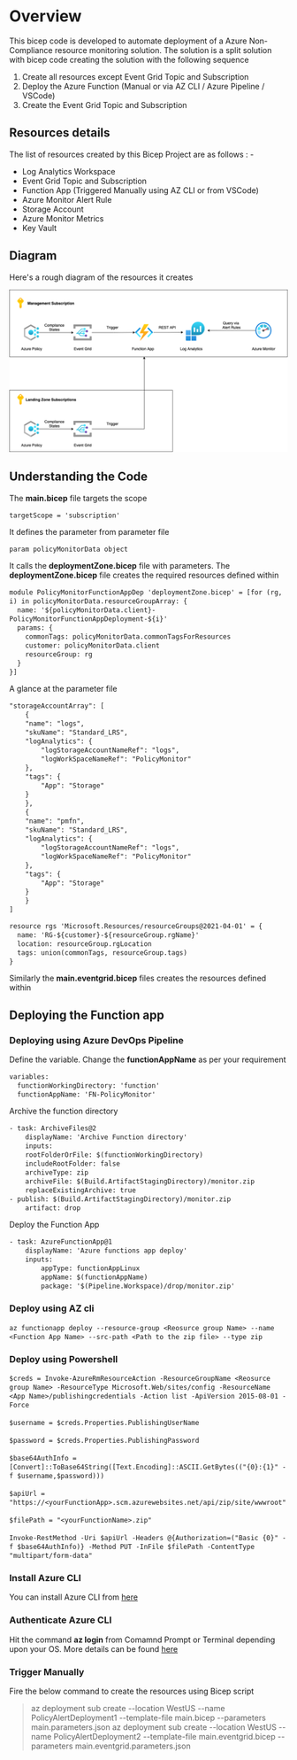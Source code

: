# Overview

This bicep code is developed to automate deployment of a Azure Non-Compliance resource monitoring solution. The solution is a split solution with bicep code creating the solution with the following sequence

1. Create all resources except Event Grid Topic and Subscription
2. Deploy the Azure Function (Manual or via AZ CLI / Azure Pipeline / VSCode)
3. Create the Event Grid Topic and Subscription

## Resources details

The list of resources created by this Bicep Project are as follows : -

- Log Analytics Workspace
- Event Grid Topic and Subscription
- Function App (Triggered Manually using AZ CLI or from VSCode)
- Azure Monitor Alert Rule
- Storage Account
- Azure Monitor Metrics
- Key Vault

## Diagram

Here's a rough diagram of the resources it creates

![Diagram](./images/policy-monitor-diagram.png)

## Understanding the Code

The **main.bicep** file targets the scope

```
targetScope = 'subscription'
```

It defines the parameter from parameter file

```
param policyMonitorData object
```

It calls the **deploymentZone.bicep** file with parameters. The **deploymentZone.bicep** file creates the required resources defined within

```
module PolicyMonitorFunctionAppDep 'deploymentZone.bicep' = [for (rg, i) in policyMonitorData.resourceGroupArray: {
  name: '${policyMonitorData.client}-PolicyMonitorFunctionAppDeployment-${i}'
  params: {
    commonTags: policyMonitorData.commonTagsForResources
    customer: policyMonitorData.client
    resourceGroup: rg
  }
}]
```

A glance at the parameter file

```
"storageAccountArray": [
    {
    "name": "logs",
    "skuName": "Standard_LRS",
    "logAnalytics": {
        "logStorageAccountNameRef": "logs",
        "logWorkSpaceNameRef": "PolicyMonitor"
    },
    "tags": {
        "App": "Storage"
    }
    },
    {
    "name": "pmfn",
    "skuName": "Standard_LRS",
    "logAnalytics": {
        "logStorageAccountNameRef": "logs",
        "logWorkSpaceNameRef": "PolicyMonitor"
    },
    "tags": {
        "App": "Storage"
    }
    }
]
```

```
resource rgs 'Microsoft.Resources/resourceGroups@2021-04-01' = {
  name: 'RG-${customer}-${resourceGroup.rgName}'
  location: resourceGroup.rgLocation
  tags: union(commonTags, resourceGroup.tags)
}
```

Similarly the **main.eventgrid.bicep** files creates the resources defined within

## Deploying the Function app

### Deploying using Azure DevOps Pipeline

Define the variable. Change the **functionAppName** as per your requirement

```
variables:
  functionWorkingDirectory: 'function'
  functionAppName: 'FN-PolicyMonitor'
```

Archive the function directory

```
- task: ArchiveFiles@2
    displayName: 'Archive Function directory'
    inputs:
    rootFolderOrFile: $(functionWorkingDirectory)
    includeRootFolder: false
    archiveType: zip
    archiveFile: $(Build.ArtifactStagingDirectory)/monitor.zip
    replaceExistingArchive: true
- publish: $(Build.ArtifactStagingDirectory)/monitor.zip
    artifact: drop
```

Deploy the Function App

```
- task: AzureFunctionApp@1
    displayName: 'Azure functions app deploy'
    inputs:
        appType: functionAppLinux
        appName: $(functionAppName)
        package: '$(Pipeline.Workspace)/drop/monitor.zip'
```
### Deploy using AZ cli

```
az functionapp deploy --resource-group <Reosurce group Name> --name <Function App Name> --src-path <Path to the zip file> --type zip
```

### Deploy using Powershell

```
$creds = Invoke-AzureRmResourceAction -ResourceGroupName <Reosurce group Name> -ResourceType Microsoft.Web/sites/config -ResourceName <App Name>/publishingcredentials -Action list -ApiVersion 2015-08-01 -Force

$username = $creds.Properties.PublishingUserName

$password = $creds.Properties.PublishingPassword

$base64AuthInfo = [Convert]::ToBase64String([Text.Encoding]::ASCII.GetBytes(("{0}:{1}" -f $username,$password)))

$apiUrl = "https://<yourFunctionApp>.scm.azurewebsites.net/api/zip/site/wwwroot"

$filePath = "<yourFunctionName>.zip"

Invoke-RestMethod -Uri $apiUrl -Headers @{Authorization=("Basic {0}" -f $base64AuthInfo)} -Method PUT -InFile $filePath -ContentType "multipart/form-data"
```

### Install Azure CLI

You can install Azure CLI from [here](https://docs.microsoft.com/en-us/cli/azure/install-azure-cli)

### Authenticate Azure CLI

Hit the command **az login** from Comamnd Prompt or Terminal depending upon your OS. More details can be found [here](https://docs.microsoft.com/en-us/cli/azure/get-started-with-azure-cli)

### Trigger Manually

Fire the below command to create the resources using Bicep script

> az deployment sub create --location WestUS --name PolicyAlertDeployment1 --template-file main.bicep --parameters main.parameters.json
> az deployment sub create --location WestUS --name PolicyAlertDeployment2 --template-file main.eventgrid.bicep --parameters main.eventgrid.parameters.json